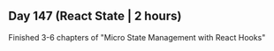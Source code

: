 ## Day 147 (React State | 2 hours)

Finished 3-6 chapters of "Micro State Management with React Hooks"
